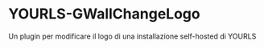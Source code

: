 # YOURLS-GWallChangeLogo
Un plugin per modificare il logo di una installazione self-hosted di YOURLS
